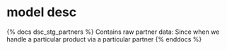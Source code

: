 # model desc

{% docs dsc_stg_partners %}
Contains raw partner data:
Since when we handle a particular product via a particular partner
{% enddocs %}
